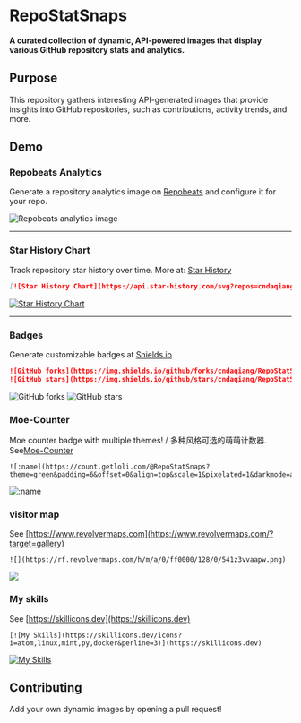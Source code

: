 # RepoStatSnaps

**A curated collection of dynamic, API-powered images that display various GitHub repository stats and analytics.**

## Purpose

This repository gathers interesting API-generated images that provide insights into GitHub repositories, such as contributions, activity trends, and more.

## Demo

### Repobeats Analytics
Generate a repository analytics image on [Repobeats](https://repobeats.axiom.co) and configure it for your repo.

![Repobeats analytics image](https://repobeats.axiom.co/api/embed/1d15ad6561a8059b38579d1cd07237571c884913.svg "Repobeats analytics image")

---

### Star History Chart
Track repository star history over time. More at: [Star History](https://api.star-history.com)

```markdown
[![Star History Chart](https://api.star-history.com/svg?repos=cndaqiang/RepoStatSnaps&type=Date)](https://star-history.com/#cndaqiang/RepoStatSnaps&Date)
```

[![Star History Chart](https://api.star-history.com/svg?repos=cndaqiang/RepoStatSnaps&type=Date)](https://star-history.com/#cndaqiang/RepoStatSnaps&Date)

---

### Badges
Generate customizable badges at [Shields.io](https://img.shields.io).

```markdown
![GitHub forks](https://img.shields.io/github/forks/cndaqiang/RepoStatSnaps?color=60c5ba&style=for-the-badge)
![GitHub stars](https://img.shields.io/github/stars/cndaqiang/RepoStatSnaps?color=ffd700&style=for-the-badge)
```

![GitHub forks](https://img.shields.io/github/forks/cndaqiang/RepoStatSnaps?color=60c5ba&style=for-the-badge)
![GitHub stars](https://img.shields.io/github/stars/cndaqiang/RepoStatSnaps?color=ffd700&style=for-the-badge)

### Moe-Counter
Moe counter badge with multiple themes! / 多种风格可选的萌萌计数器. See[Moe-Counter](https://github.com/journey-ad/Moe-Counter)
```
![:name](https://count.getloli.com/@RepoStatSnaps?theme=green&padding=6&offset=0&align=top&scale=1&pixelated=1&darkmode=auto)
```
![:name](https://count.getloli.com/@RepoStatSnaps?name=wzry.doc&theme=green&padding=6&offset=0&align=top&scale=1&pixelated=1&darkmode=auto)


### visitor map
See [https://www.revolvermaps.com](https://www.revolvermaps.com/?target=gallery)

```
![](https://rf.revolvermaps.com/h/m/a/0/ff0000/128/0/541z3vvaapw.png)
```
![](https://rf.revolvermaps.com/h/m/a/0/ff0000/128/0/541z3vvaapw.png)


### My skills
See [https://skillicons.dev](https://skillicons.dev)
```
[![My Skills](https://skillicons.dev/icons?i=atom,linux,mint,py,docker&perline=3)](https://skillicons.dev)
```

[![My Skills](https://skillicons.dev/icons?i=atom,linux,mint,py,docker&perline=3)](https://skillicons.dev)



## Contributing

Add your own dynamic images by opening a pull request!

